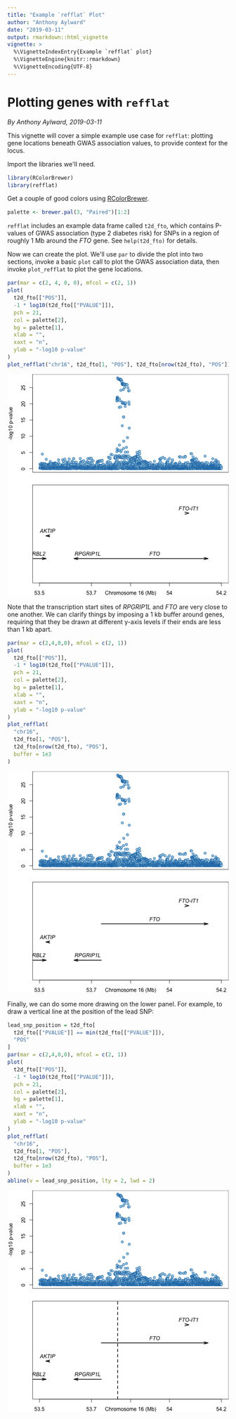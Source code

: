 ```yaml
---
title: "Example `refflat` Plot"
author: "Anthony Aylward"
date: "2019-03-11"
output: rmarkdown::html_vignette
vignette: >
  %\VignetteIndexEntry{Example `refflat` plot}
  %\VignetteEngine{knitr::rmarkdown}
  %\VignetteEncoding{UTF-8}
---
```




# Plotting genes with `refflat`

_By Anthony Aylward, 2019-03-11_

This vignette will cover a simple example use case for `refflat`: plotting
gene locations beneath GWAS association values, to provide context for the
locus.

Import the libraries we'll need.


```r
library(RColorBrewer)
library(refflat)
```

Get a couple of good colors using [RColorBrewer](https://cran.r-project.org/web/packages/RColorBrewer/index.html).


```r
palette <- brewer.pal(3, "Paired")[1:2]
```

`refflat` includes an example data frame called `t2d_fto`, which contains
P-values of GWAS association (type 2 diabetes risk) for SNPs in a region of
roughly 1 Mb around the _FTO_ gene. See `help(t2d_fto)` for details.

Now we can create the plot. We'll use `par` to divide the plot into two
sections, invoke a basic `plot` call to plot the GWAS association data,
then invoke `plot_refflat` to plot the gene locations.


```r
par(mar = c(2, 4, 0, 0), mfcol = c(2, 1))
plot(
  t2d_fto[["POS"]],
  -1 * log10(t2d_fto[["PVALUE"]]),
  pch = 21,
  col = palette[2],
  bg = palette[1],
  xlab = "",
  xaxt = "n",
  ylab = "-log10 p-value"
)
plot_refflat("chr16", t2d_fto[1, "POS"], t2d_fto[nrow(t2d_fto), "POS"])
```

![plot of chunk without_buffer](figure/without_buffer-1.png)

Note that the transcription start sites of _RPGRIP1L_ and _FTO_ are very close
to one another. We can clarify things by imposing a 1 kb buffer around genes,
requiring that they be drawn at different y-axis levels if their ends are less
than 1 kb apart.


```r
par(mar = c(2,4,0,0), mfcol = c(2, 1))
plot(
  t2d_fto[["POS"]],
  -1 * log10(t2d_fto[["PVALUE"]]),
  pch = 21,
  col = palette[2],
  bg = palette[1],
  xlab = "",
  xaxt = "n",
  ylab = "-log10 p-value"
)
plot_refflat(
  "chr16",
  t2d_fto[1, "POS"],
  t2d_fto[nrow(t2d_fto), "POS"],
  buffer = 1e3
)
```

![plot of chunk with_buffer](figure/with_buffer-1.png)

Finally, we can do some more drawing on the lower panel. For example, to draw
a vertical line at the position of the lead SNP:


```r
lead_snp_position = t2d_fto[
  t2d_fto[["PVALUE"]] == min(t2d_fto[["PVALUE"]]),
  "POS"
]
par(mar = c(2,4,0,0), mfcol = c(2, 1))
plot(
  t2d_fto[["POS"]],
  -1 * log10(t2d_fto[["PVALUE"]]),
  pch = 21,
  col = palette[2],
  bg = palette[1],
  xlab = "",
  xaxt = "n",
  ylab = "-log10 p-value"
)
plot_refflat(
  "chr16",
  t2d_fto[1, "POS"],
  t2d_fto[nrow(t2d_fto), "POS"],
  buffer = 1e3
)
abline(v = lead_snp_position, lty = 2, lwd = 2)
```

![plot of chunk with_extra](figure/with_extra-1.png)
